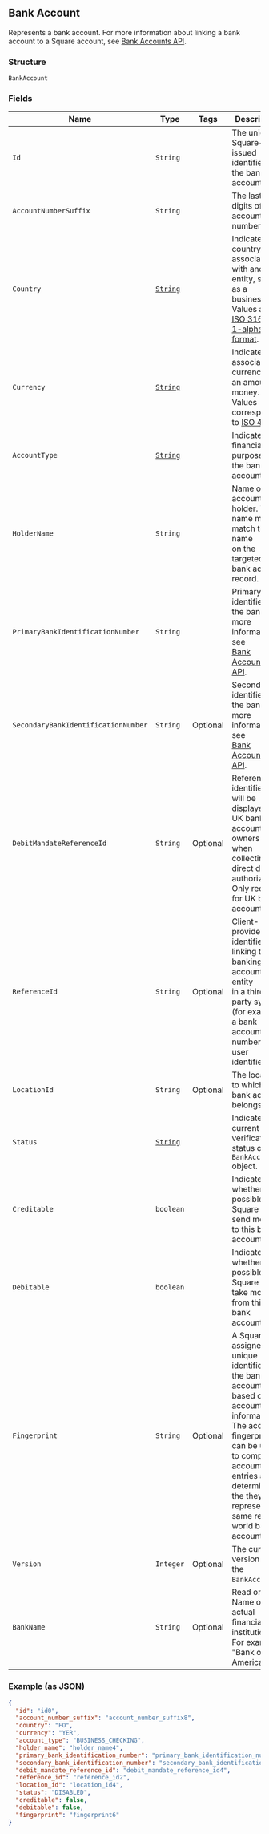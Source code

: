 ## Bank Account

Represents a bank account. For more information about 
linking a bank account to a Square account, see 
[Bank Accounts API](https://developer.squareup.com/docs/docs/bank-accounts-api).

### Structure

`BankAccount`

### Fields

| Name | Type | Tags | Description | Getter |
|  --- | --- | --- | --- | --- |
| `Id` | `String` |  | The unique, Square-issued identifier for the bank account. | String getId() |
| `AccountNumberSuffix` | `String` |  | The last few digits of the account number. | String getAccountNumberSuffix() |
| `Country` | [`String`](/doc/models/country.md) |  | Indicates the country associated with another entity, such as a business.<br>Values are in [ISO 3166-1-alpha-2 format](http://www.iso.org/iso/home/standards/country_codes.htm). | String getCountry() |
| `Currency` | [`String`](/doc/models/currency.md) |  | Indicates the associated currency for an amount of money. Values correspond<br>to [ISO 4217](https://wikipedia.org/wiki/ISO_4217). | String getCurrency() |
| `AccountType` | [`String`](/doc/models/bank-account-type.md) |  | Indicates the financial purpose of the bank account. | String getAccountType() |
| `HolderName` | `String` |  | Name of the account holder. This name must match the name <br>on the targeted bank account record. | String getHolderName() |
| `PrimaryBankIdentificationNumber` | `String` |  | Primary identifier for the bank. For more information, see <br>[Bank Accounts API](https://developer.squareup.com/docs/docs/bank-accounts-api). | String getPrimaryBankIdentificationNumber() |
| `SecondaryBankIdentificationNumber` | `String` | Optional | Secondary identifier for the bank. For more information, see <br>[Bank Accounts API](https://developer.squareup.com/docs/docs/bank-accounts-api). | String getSecondaryBankIdentificationNumber() |
| `DebitMandateReferenceId` | `String` | Optional | Reference identifier that will be displayed to UK bank account owners<br>when collecting direct debit authorization. Only required for UK bank accounts. | String getDebitMandateReferenceId() |
| `ReferenceId` | `String` | Optional | Client-provided identifier for linking the banking account to an entity<br>in a third-party system (for example, a bank account number or a user identifier). | String getReferenceId() |
| `LocationId` | `String` | Optional | The location to which the bank account belongs. | String getLocationId() |
| `Status` | [`String`](/doc/models/bank-account-status.md) |  | Indicates the current verification status of a `BankAccount` object. | String getStatus() |
| `Creditable` | `boolean` |  | Indicates whether it is possible for Square to send money to this bank account. | boolean getCreditable() |
| `Debitable` | `boolean` |  | Indicates whether it is possible for Square to take money from this <br>bank account. | boolean getDebitable() |
| `Fingerprint` | `String` | Optional | A Square-assigned, unique identifier for the bank account based on the<br>account information. The account fingerprint can be used to compare account<br>entries and determine if the they represent the same real-world bank account. | String getFingerprint() |
| `Version` | `Integer` | Optional | The current version of the `BankAccount`. | Integer getVersion() |
| `BankName` | `String` | Optional | Read only. Name of actual financial institution. <br>For example "Bank of America". | String getBankName() |

### Example (as JSON)

```json
{
  "id": "id0",
  "account_number_suffix": "account_number_suffix8",
  "country": "FO",
  "currency": "YER",
  "account_type": "BUSINESS_CHECKING",
  "holder_name": "holder_name4",
  "primary_bank_identification_number": "primary_bank_identification_number8",
  "secondary_bank_identification_number": "secondary_bank_identification_number0",
  "debit_mandate_reference_id": "debit_mandate_reference_id4",
  "reference_id": "reference_id2",
  "location_id": "location_id4",
  "status": "DISABLED",
  "creditable": false,
  "debitable": false,
  "fingerprint": "fingerprint6"
}
```

